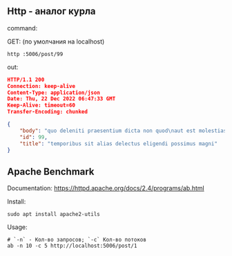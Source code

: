 ## Http - аналог курла
command:

GET: (по умолчания на localhost)
```
http :5006/post/99
```

out:
```json
HTTP/1.1 200 
Connection: keep-alive
Content-Type: application/json
Date: Thu, 22 Dec 2022 06:47:33 GMT
Keep-Alive: timeout=60
Transfer-Encoding: chunked

{
    "body": "quo deleniti praesentium dicta non quod\naut est molestias\nmolestias et officia quis nihil\nitaque dolorem quia",
    "id": 99,
    "title": "temporibus sit alias delectus eligendi possimus magni"
}
```
## Apache Benchmark
Documentation: https://httpd.apache.org/docs/2.4/programs/ab.html

Install:
```shell
sudo apt install apache2-utils
```
Usage:
```shell
# `-n` - Кол-во запросов; `-c` Кол-во потоков
ab -n 10 -c 5 http://localhost:5006/post/1
```
